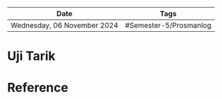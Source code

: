 | Date     | Tags         |
| -------- | ------------ |
| Wednesday, 06 November 2024 | #Semester-5/Prosmanlog |

# Uji Tarik
## 






# Reference

